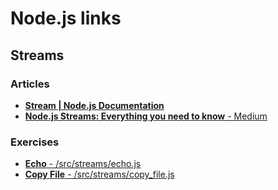 # Node.js links

## Streams

### Articles 

* [**Stream | Node.js Documentation**](https://nodejs.org/api/stream.html)
* [**Node.js Streams: Everything you need to know** - Medium](https://medium.freecodecamp.org/node-js-streams-everything-you-need-to-know-c9141306be93)

### Exercises

* [**Echo** - /src/streams/echo.js](/src/streams/echo.js)
* [**Copy File** - /src/streams/copy_file.js](/src/streams/copy_file.js)